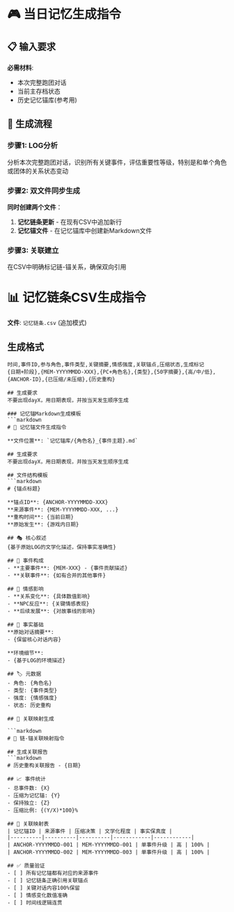 # 🎮 当日记忆生成指令

## 📋 输入要求
**必需材料**:
- 本次完整跑团对话
- 当前主存档状态
- 历史记忆锚库(参考用)

## 🔧 生成流程

### 步骤1: LOG分析
分析本次完整跑团对话，识别所有关键事件，评估重要性等级，特别是和单个角色或团体的关系状态变动

### 步骤2: 双文件同步生成
**同时创建两个文件**：
1. **记忆链条更新** - 在现有CSV中追加新行
2. **记忆锚文件** - 在记忆锚库中创建新Markdown文件

### 步骤3: 关联建立
在CSV中明确标记链-锚关系，确保双向引用

# 📊 记忆链条CSV生成指令

**文件**: `记忆链条.csv` (追加模式)

## 生成格式
```csv
时间,事件ID,参与角色,事件类型,关键摘要,情感强度,关联锚点,压缩状态,生成标记
{日期+阶段},{MEM-YYYYMMDD-XXX},{PC+角色名},{类型},{50字摘要},{高/中/低},{ANCHOR-ID},{已压缩/未压缩},{历史重构}

## 生成要求
不要出现dayX，用日期表现，并按当天发生顺序生成

### 记忆锚Markdown生成模板
```markdown
# 🎯 记忆锚文件生成指令

**文件位置**: `记忆锚库/{角色名}_{事件主题}.md`

## 生成要求
不要出现dayX，用日期表现，并按当天发生顺序生成

## 文件结构模板
```markdown
# {锚点标题}

**锚点ID**: {ANCHOR-YYYYMMDD-XXX}  
**来源事件**: {MEM-YYYYMMDD-XXX, ...}  
**重构时间**: {当前日期}  
**原始发生**: {游戏内日期}

## 🎭 核心叙述
{基于原始LOG的文学化描述，保持事实准确性}

## 🔗 事件构成
- **主要事件**: {MEM-XXX} - {事件贡献描述}
- **关联事件**: {如有合并的其他事件}

## 💫 情感影响
- **关系变化**: {具体数值影响}
- **NPC反应**: {关键情感表现}
- **后续发展**: {对故事线的影响}

## 📝 事实基础
**原始对话摘要**:
- {保留核心对话内容}

**环境细节**:
- {基于LOG的环境描述}

## 🏷️ 元数据
- 角色: {角色名}
- 类型: {事件类型}
- 强度: {情感强度}
- 状态: 历史重构

## 🔄 关联映射生成

```markdown
# 🔗 链-锚关联映射指令

## 生成关联报告
```markdown
# 历史重构关联报告 - {日期}

## 📈 事件统计
- 总事件数: {X}
- 压缩为记忆锚: {Y}
- 保持独立: {Z}
- 压缩比例: {(Y/X)*100}%

## 🔄 关联映射表
| 记忆锚ID | 来源事件 | 压缩决策 | 文学化程度 | 事实保真度 |
|----------|----------|----------|------------|------------|
| ANCHOR-YYYYMMDD-001 | MEM-YYYYMMDD-001 | 单事件升级 | 高 | 100% |
| ANCHOR-YYYYMMDD-002 | MEM-YYYYMMDD-003 | 单事件升级 | 高 | 100% |

## ✅ 质量验证
- [ ] 所有记忆锚都有对应的来源事件
- [ ] 记忆链条正确引用关联锚点
- [ ] 关键对话内容100%保留
- [ ] 情感变化数值准确
- [ ] 时间线逻辑连贯